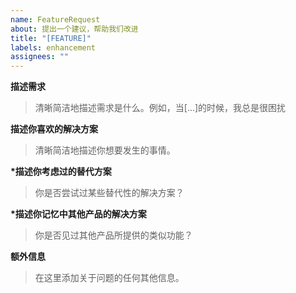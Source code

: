 ```yaml
---
name: FeatureRequest
about: 提出一个建议，帮助我们改进
title: "[FEATURE]"
labels: enhancement
assignees: ""
---
```


**描述需求**

> 清晰简洁地描述需求是什么。例如，当[...]的时候，我总是很困扰

**描述你喜欢的解决方案**

> 清晰简洁地描述你想要发生的事情。

**\*描述你考虑过的替代方案**

> 你是否尝试过某些替代性的解决方案？

**\*描述你记忆中其他产品的解决方案**

> 你是否见过其他产品所提供的类似功能？

**额外信息**

> 在这里添加关于问题的任何其他信息。